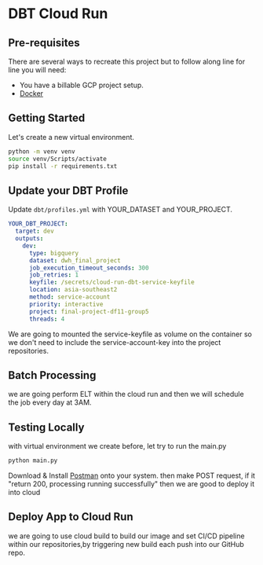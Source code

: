 # DBT Cloud Run

## Pre-requisites

There are several ways to recreate this project but to follow along line for line you will need:
 - You have a billable GCP project setup.
 - [Docker](https://www.docker.com/)


## Getting Started

Let's create a new virtual environment.

```bash
python -m venv venv
source venv/Scripts/activate
pip install -r requirements.txt
```

## Update your DBT Profile

Update `dbt/profiles.yml` with YOUR_DATASET and YOUR_PROJECT.

```yml
YOUR_DBT_PROJECT:
  target: dev
  outputs:
    dev:
      type: bigquery
      dataset: dwh_final_project
      job_execution_timeout_seconds: 300
      job_retries: 1
      keyfile: /secrets/cloud-run-dbt-service-keyfile
      location: asia-southeast2
      method: service-account
      priority: interactive
      project: final-project-df11-group5
      threads: 4
```
We are going to mounted the service-keyfile as volume on the container so we don't need to include the service-account-key into the project repositories. 

## Batch Processing 
we are going perform ELT within the cloud run and then we will schedule the job every day at 3AM.


## Testing Locally
with virtual environment we create before, let try to run the main.py

```bash
python main.py
```
Download & Install [Postman](https://www.postman.com/) onto your system. then make POST request, if it "return 200, processing running successfully" then we are good to deploy it into cloud


## Deploy App to Cloud Run
we are going to use cloud build to build our image and set CI/CD pipeline within our repositories,by triggering new build each push into our GitHub repo. 